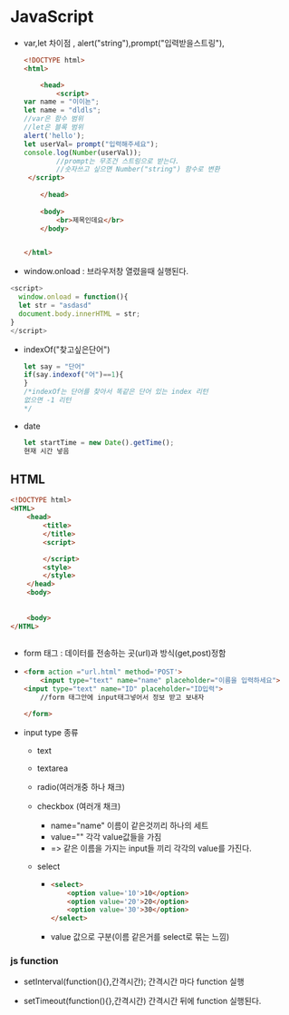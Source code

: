 # JavaScript

- var,let 차이점 , alert("string"),prompt("입력받을스트링"),

  ```html
  <!DOCTYPE html>
  <html>
  
      <head>
          <script>
  var name = "이이뇬";
  let name = "dldls";
  //var은 함수 범위
  //let은 블록 범위
  alert('hello');
  let userVal= prompt("입력해주세요");
  console.log(Number(userVal));
          //prompt는 무조건 스트링으로 받는다.
          //숫자쓰고 싶으면 Number("string") 함수로 변환
   </script>
          
      </head>
    
      <body>
          <br>제목인데요</br>
      </body>
  
  
  </html>
  ```

-  window.onload  : 브라우저창 열렸을때 실행된다.

  ```js
  <script>
  	window.onload = function(){
  	let str = "asdasd"
  	document.body.innerHTML = str;
  }
  </script>
  ```

- indexOf("찾고싶은단어")

  ```js
  let say = "단어"
  if(say.indexof("어")==1){
  }
  /*indexOf는 단어를 찾아서 똑같은 단어 있는 index 리턴
  없으면 -1 리턴
  */
  ```

- date 

  ```js
  let startTime = new Date().getTime();
  현재 시간 넣음
  ```

  

## HTML

```html
<!DOCTYPE html>
<HTML>
    <head>
        <title>
        </title>
        <script>

        </script>
		<style>
		</style>
    </head>
    <body>
    	
    
    <body>
</HTML>
    
```



-  form 태그 : 데이터를 전송하는 곳(url)과 방식(get,post)정함

  - ```html
    <form action ="url.html" method='POST'>
    	<input type="text" name="name" placeholder="이름을 입력하세요">
    <input type="text" name="ID" placeholder="ID입력">
        //form 태그안에 input태그넣어서 정보 받고 보내자
    
    </form>
    ```

  - input type 종류

    - text

    - textarea

    - radio(여러개중 하나 채크)

    - checkbox (여러개 채크)

      -  name="name"  이름이 같은것끼리 하나의 세트
      -  value="" 각각 value값들을 가짐 
      - => 같은 이름을 가지는 input들 끼리 각각의 value를 가진다.

    - select

      - ```html
        <select>
        	<option value='10'>10</option>
        	<option value='20'>20</option>
        	<option value='30'>30</option>
        </select>
        
        ```

      - value 값으로 구분(이름 같은거를 select로 묶는 느낌)

### js function

- setInterval(function(){},간격시간);    간격시간 마다 function 실행

-  setTimeout(function(){},간격시간)  간격시간 뒤에 function 실행된다.